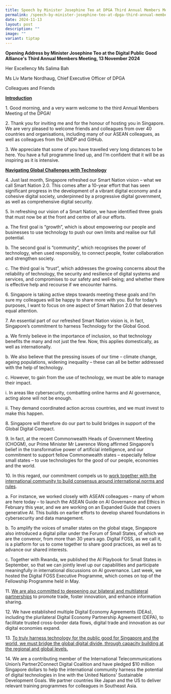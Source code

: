 ```yaml
---
title: Speech by Minister Josephine Teo at DPGA Third Annual Members Meeting
permalink: /speech-by-minister-josephine-teo-at-dpga-third-annual-members-meeting/
date: 2024-11-13
layout: post
description: ""
image: ""
variant: tiptap
---
```

<p><strong>Opening Address by Minister Josephine Teo at the Digital Public Good Alliance's Third Annual Members Meeting, 13 November 2024</strong>
</p>
<p>Her Excellency Ms Salima Bah</p>
<p>Ms Liv Marte Nordhaug, Chief Executive Officer of DPGA</p>
<p>Colleagues and Friends</p>
<p><strong><u>Introduction</u></strong>
</p>
<p>1. Good morning, and a very warm welcome to the third Annual Members Meeting
of the DPGA!</p>
<p>2. Thank you for inviting me and for the honour of hosting you in Singapore.
We are very pleased to welcome friends and colleagues from over 40 countries
and organisations, including many of our ASEAN colleagues, as well as colleagues
from the UNDP and GitHub.</p>
<p>3. We appreciate that some of you have travelled very long distances to
be here. You have a full programme lined up, and I’m confident that it
will be as inspiring as it is intensive.</p>
<p><strong><u>Navigating Global Challenges with Technology</u></strong>
</p>
<p>4. Just last month, Singapore refreshed our Smart Nation vision – what
we call Smart Nation 2.0. This comes after a 10-year effort that has seen
significant progress in the development of a vibrant digital economy and
a cohesive digital society, underpinned by a progressive digital government,
as well as comprehensive digital security.</p>
<p>5. In refreshing our vision of a Smart Nation, we have identified three
goals that must now be at the front and centre of all our efforts.</p>
<p>a. The first goal is “growth”, which is about empowering our people and
businesses to use technology to push our own limits and realise our full
potential.</p>
<p>b. The second goal is “community”, which recognises the power of technology,
when used responsibly, to connect people, foster collaboration and strengthen
society.</p>
<p>c. The third goal is “trust”, which addresses the growing concerns about
the reliability of technology, the security and resilience of digital systems
and services, and compromises to our safety and well-being; and whether
there is effective help and recourse if we encounter harms.</p>
<p>6. Singapore is taking active steps towards meeting these goals and I’m
sure my colleagues will be happy to share more with you. But for today’s
purposes, I want to focus on one aspect of Smart Nation 2.0 that deserves
equal attention.</p>
<p>7. An essential part of our refreshed Smart Nation vision is, in fact,
Singapore’s commitment to harness Technology for the Global Good.</p>
<p>a. We firmly believe in the importance of inclusion, so that technology
benefits the many and not just the few. Now, this applies domestically,
as well as internationally.</p>
<p>b. We also believe that the pressing issues of our time – climate change,
ageing populations, widening inequality – these can all be better addressed
with the help of technology.</p>
<p>c. However, to gain from the use of technology, we must be able to manage
their impact.</p>
<p>i. In areas like cybersecurity, combatting online harms and AI governance,
acting alone will not be enough.</p>
<p>ii. They demand coordinated action across countries, and we must invest
to make this happen.</p>
<p>8. Singapore will therefore do our part to build bridges in support of
the Global Digital Compact.</p>
<p>9. In fact, at the recent Commonwealth Heads of Government Meeting (CHOGM),
our Prime Minister Mr Lawrence Wong affirmed Singapore’s belief in the
transformative power of artificial intelligence, and our commitment to
support fellow Commonwealth states – especially fellow small states – to
use technologies for the good of our people, economies and the world.</p>
<p>10. In this regard, our commitment compels us to <u>work together with the international community to build consensus around international norms and rules</u>.</p>
<p>a. For instance, we worked closely with ASEAN colleagues – many of whom
are here today – to launch the ASEAN Guide on AI Governance and Ethics
in February this year, and we are working on an Expanded Guide that covers
generative AI. This builds on earlier efforts to develop shared foundations
in cybersecurity and data management.</p>
<p>b. To amplify the voices of smaller states on the global stage, Singapore
also introduced a digital pillar under the Forum of Small States, of which
we are the convenor, from more than 30 years ago. Digital FOSS, as we call
it, is a platform for us to come together to share good practices, as well
as to advance our shared interests.</p>
<p>c. Together with Rwanda, we published the AI Playbook for Small States
in September, so that we can jointly level up our capabilities and participate
meaningfully in international discussions on AI governance. Last week,
we hosted the Digital FOSS Executive Programme, which comes on top of the
Fellowship Programme held in May.</p>
<p>11. <u>We are also committed to deepening our bilateral and multilateral partnerships</u> to
promote trade, foster innovation, and enhance information sharing.</p>
<p>12. We have established multiple Digital Economy Agreements (DEAs), including
the plurilateral Digital Economy Partnership Agreement (DEPA), to facilitate
trusted cross-border data flows, digital trade and innovation as our digital
economies expand.</p>
<p>13. <u>To truly harness technology for the public good for Singapore and the world, we must bridge the global digital divide, through capacity building at the regional and global levels.</u>
</p>
<p>14. We are a contributing member of the International Telecommunications
Union’s Partner2Connect Digital Coalition and have pledged $10 million
Singapore dollars to help the international community harness the potential
of digital technologies in line with the United Nations’ Sustainable Development
Goals. We partner countries like Japan and the US to deliver relevant training
programmes for colleagues in Southeast Asia.
<br>
<br>
</p>